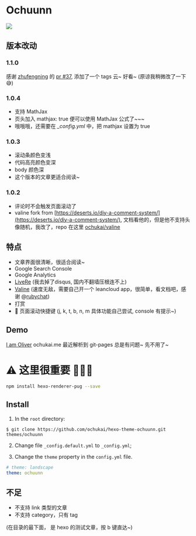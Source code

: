 # Ochuunn
<p>
  <img src="https://img.shields.io/badge/Ochuumm-1.1.0-red.svg?cacheSeconds=2592000" />
</p>

## 版本改动

### 1.1.0

感谢 [zhufengning](https://github.com/zhufengning) 的 [pr #37](https://github.com/ochukai/hexo-theme-ochuunn/pull/37/commits/a62ab67c0fcc81f1957d00457ebf901dcdf4d489), 添加了一个 tags 云~ 好看~ (原谅我稍微改了一下 😅)

### 1.0.4

* 支持 MathJax
* 页头加入 mathjax: true 便可以使用 MathJax 公式了~~~
* 哦哦哦，还需要在 *_config.yml* 中，把 mathjax 设置为 true

### 1.0.3

* 滚动条颜色变浅
* 代码高亮颜色变深
* body 颜色深
* 这个版本的文章更适合阅读~

### 1.0.2

* 评论时不会触发页面滚动了
* valine fork from [https://deserts.io/diy-a-comment-system/](https://deserts.io/diy-a-comment-system/), 文档看他的，但是他不支持头像随机，我改了，repo 在这里 [ochukai/valine](https://github.com/ochukai/Valine)

## 特点
* 文章界面很清晰，很适合阅读~
* Google Search Console
* Google Analytics
* [LiveRe](https://livere.com/) (我去掉了disqus, 国内不翻墙压根连不上)
* [Valine](https://valine.js.org/) (速度无敌，需要自己开一个 leancloud app，很简单，看文档吧，感谢 @[rubychat](https://github.com/rubychat))
* 打赏
* 🎈 页面滚动快捷键 (j, k, t, b, n, m 具体功能自己尝试, console 有提示~)

## Demo
[I am Oliver](https://ochukai.github.io/)
ochukai.me 最近解析到 git-pages 总是有问题~ 先不用了~

# ⚠ 这里很重要 💢💥💖

```sh
npm install hexo-renderer-pug --save
```

## Install

1. In the `root` directory:

```git
$ git clone https://github.com/ochukai/hexo-theme-ochuunn.git themes/ochuunn
```

2. Change file `_config.default.yml` to `_config.yml`;

3. Change the `theme` property in the `config.yml` file.

```yml
# theme: landscape
theme: ochuunn
```

## 不足

* 不支持 link 类型的文章
* 不支持 category，只有 tag

(在目录的最下面， 是 hexo 的测试文章，按 b 键直达~)

